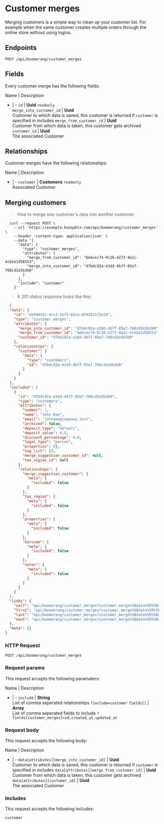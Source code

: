# Customer merges

Merging customers is a simple way to clean up your customer list. For example when the same customer creates multiple orders through the online store without using logins.

## Endpoints
`POST /api/boomerang/customer_merges`

## Fields
Every customer merge has the following fields:

Name | Description
- | -
`id` | **Uuid** `readonly`<br>
`merge_into_customer_id` | **Uuid**<br>Customer to which data is saved, this customer is returned if `customer` is specified in includes
`merge_from_customer_id` | **Uuid**<br>Customer from which data is taken, this customer gets archived
`customer_id` | **Uuid**<br>The associated Customer


## Relationships
Customer merges have the following relationships:

Name | Description
- | -
`customer` | **Customers** `readonly`<br>Associated Customer


## Merging customers



> How to merge one customer's data into another customer:

```shell
  curl --request POST \
    --url 'https://example.booqable.com/api/boomerang/customer_merges' \
    --header 'content-type: application/json' \
    --data '{
      "data": {
        "type": "customer_merges",
        "attributes": {
          "merge_from_customer_id": "bebcec74-9c26-4273-9a1c-4cb2e1d58553",
          "merge_into_customer_id": "d7bdc92a-e3dd-4b7f-85e7-768cd2e5b3b0"
        }
      },
      "include": "customer"
    }'
```

> A 201 status response looks like this:

```json
  {
  "data": {
    "id": "de59442c-4cc3-5ef5-82ca-0592b1172e19",
    "type": "customer_merges",
    "attributes": {
      "merge_into_customer_id": "d7bdc92a-e3dd-4b7f-85e7-768cd2e5b3b0",
      "merge_from_customer_id": "bebcec74-9c26-4273-9a1c-4cb2e1d58553",
      "customer_id": "d7bdc92a-e3dd-4b7f-85e7-768cd2e5b3b0"
    },
    "relationships": {
      "customer": {
        "data": {
          "type": "customers",
          "id": "d7bdc92a-e3dd-4b7f-85e7-768cd2e5b3b0"
        }
      }
    }
  },
  "included": [
    {
      "id": "d7bdc92a-e3dd-4b7f-85e7-768cd2e5b3b0",
      "type": "customers",
      "attributes": {
        "number": 1,
        "name": "John Doe",
        "email": "johndoe@company.test",
        "archived": false,
        "deposit_type": "default",
        "deposit_value": 0.0,
        "discount_percentage": 0.0,
        "legal_type": "person",
        "properties": {},
        "tag_list": [],
        "merge_suggestion_customer_id": null,
        "tax_region_id": null
      },
      "relationships": {
        "merge_suggestion_customer": {
          "meta": {
            "included": false
          }
        },
        "tax_region": {
          "meta": {
            "included": false
          }
        },
        "properties": {
          "meta": {
            "included": false
          }
        },
        "barcode": {
          "meta": {
            "included": false
          }
        },
        "notes": {
          "meta": {
            "included": false
          }
        }
      }
    }
  ],
  "links": {
    "self": "api/boomerang/customer_merges?customer_merge%5Bdata%5D%5Battributes%5D%5Bmerge_from_customer_id%5D=bebcec74-9c26-4273-9a1c-4cb2e1d58553&customer_merge%5Bdata%5D%5Battributes%5D%5Bmerge_into_customer_id%5D=d7bdc92a-e3dd-4b7f-85e7-768cd2e5b3b0&customer_merge%5Bdata%5D%5Btype%5D=customer_merges&customer_merge%5Binclude%5D=customer&data%5Battributes%5D%5Bmerge_from_customer_id%5D=bebcec74-9c26-4273-9a1c-4cb2e1d58553&data%5Battributes%5D%5Bmerge_into_customer_id%5D=d7bdc92a-e3dd-4b7f-85e7-768cd2e5b3b0&data%5Btype%5D=customer_merges&include=customer&page%5Bnumber%5D=1&page%5Bsize%5D=25",
    "first": "api/boomerang/customer_merges?customer_merge%5Bdata%5D%5Battributes%5D%5Bmerge_from_customer_id%5D=bebcec74-9c26-4273-9a1c-4cb2e1d58553&customer_merge%5Bdata%5D%5Battributes%5D%5Bmerge_into_customer_id%5D=d7bdc92a-e3dd-4b7f-85e7-768cd2e5b3b0&customer_merge%5Bdata%5D%5Btype%5D=customer_merges&customer_merge%5Binclude%5D=customer&data%5Battributes%5D%5Bmerge_from_customer_id%5D=bebcec74-9c26-4273-9a1c-4cb2e1d58553&data%5Battributes%5D%5Bmerge_into_customer_id%5D=d7bdc92a-e3dd-4b7f-85e7-768cd2e5b3b0&data%5Btype%5D=customer_merges&include=customer&page%5Bnumber%5D=1&page%5Bsize%5D=25",
    "last": "api/boomerang/customer_merges?customer_merge%5Bdata%5D%5Battributes%5D%5Bmerge_from_customer_id%5D=bebcec74-9c26-4273-9a1c-4cb2e1d58553&customer_merge%5Bdata%5D%5Battributes%5D%5Bmerge_into_customer_id%5D=d7bdc92a-e3dd-4b7f-85e7-768cd2e5b3b0&customer_merge%5Bdata%5D%5Btype%5D=customer_merges&customer_merge%5Binclude%5D=customer&data%5Battributes%5D%5Bmerge_from_customer_id%5D=bebcec74-9c26-4273-9a1c-4cb2e1d58553&data%5Battributes%5D%5Bmerge_into_customer_id%5D=d7bdc92a-e3dd-4b7f-85e7-768cd2e5b3b0&data%5Btype%5D=customer_merges&include=customer&page%5Bnumber%5D=&page%5Bsize%5D=25",
    "next": "api/boomerang/customer_merges?customer_merge%5Bdata%5D%5Battributes%5D%5Bmerge_from_customer_id%5D=bebcec74-9c26-4273-9a1c-4cb2e1d58553&customer_merge%5Bdata%5D%5Battributes%5D%5Bmerge_into_customer_id%5D=d7bdc92a-e3dd-4b7f-85e7-768cd2e5b3b0&customer_merge%5Bdata%5D%5Btype%5D=customer_merges&customer_merge%5Binclude%5D=customer&data%5Battributes%5D%5Bmerge_from_customer_id%5D=bebcec74-9c26-4273-9a1c-4cb2e1d58553&data%5Battributes%5D%5Bmerge_into_customer_id%5D=d7bdc92a-e3dd-4b7f-85e7-768cd2e5b3b0&data%5Btype%5D=customer_merges&include=customer&page%5Bnumber%5D=2&page%5Bsize%5D=25"
  },
  "meta": {}
}
```

### HTTP Request

`POST /api/boomerang/customer_merges`

### Request params

This request accepts the following paramaters:

Name | Description
- | -
`include` | **String**<br>List of comma seperated relationships `?include=customer`
`fields[]` | **Array**<br>List of comma seperated fields to include `?fields[customer_merges]=id,created_at,updated_at`


### Request body

This request accepts the following body:

Name | Description
- | -
`data[attributes][merge_into_customer_id]` | **Uuid**<br>Customer to which data is saved, this customer is returned if `customer` is specified in includes
`data[attributes][merge_from_customer_id]` | **Uuid**<br>Customer from which data is taken, this customer gets archived
`data[attributes][customer_id]` | **Uuid**<br>The associated Customer


### Includes

This request accepts the following includes:

`customer`





